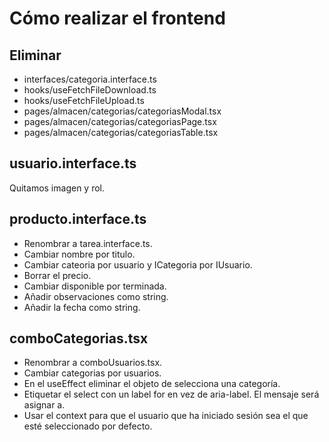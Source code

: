 # Cómo realizar el frontend

## Eliminar

- interfaces/categoria.interface.ts
- hooks/useFetchFileDownload.ts
- hooks/useFetchFileUpload.ts
- pages/almacen/categorias/categoriasModal.tsx
- pages/almacen/categorias/categoriasPage.tsx
- pages/almacen/categorias/categoriasTable.tsx

## usuario.interface.ts

Quitamos imagen y rol.

## producto.interface.ts

- Renombrar a tarea.interface.ts.
- Cambiar nombre por titulo.
- Cambiar cateoria por usuario y ICategoria por IUsuario.
- Borrar el precio.
- Cambiar disponible por terminada.
- Añadir observaciones como string.
- Añadir la fecha como string.

## comboCategorias.tsx

- Renombrar a comboUsuarios.tsx.
- Cambiar categorias por usuarios.
- En el useEffect eliminar el objeto de selecciona una categoría.
- Etiquetar el select con un label for en vez de aria-label. El mensaje será asignar a.
- Usar el context para que el usuario que ha iniciado sesión sea el que esté seleccionado por defecto.
